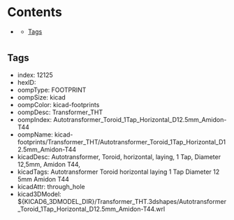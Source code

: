 



Contents
========

* [](#)
	* [Tags](#tags)

# 

## Tags

- index: 12125
- hexID: 
- oompType: FOOTPRINT
- oompSize: kicad
- oompColor: kicad-footprints
- oompDesc: Transformer_THT
- oompIndex: Autotransformer_Toroid_1Tap_Horizontal_D12.5mm_Amidon-T44
- oompName: kicad-footprints/Transformer_THT/Autotransformer_Toroid_1Tap_Horizontal_D12.5mm_Amidon-T44
- kicadDesc: Autotransformer, Toroid, horizontal, laying, 1 Tap, Diameter 12,5mm, Amidon T44,
- kicadTags: Autotransformer Toroid horizontal laying 1 Tap Diameter 12 5mm Amidon T44
- kicadAttr: through_hole
- kicad3DModel: ${KICAD6_3DMODEL_DIR}/Transformer_THT.3dshapes/Autotransformer_Toroid_1Tap_Horizontal_D12.5mm_Amidon-T44.wrl

